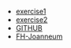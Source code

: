 + [exercise1](exercise1.md)
+ [exercise2](exercise2.md)
+ [GITHUB](https://github.com/Kainbacher-Dominik)
+ [FH-Joanneum](https://www.fh-joanneum.at/data-science-and-artificial-intelligence/master/?gclid=Cj0KCQjwmN2iBhCrARIsAG_G2i4wYkziXPmMod7h5Z9mI0Lp0LVKosfRRWEQWMK8HTMYXSsxaaGiiJcaAnhvEALw_wcB)